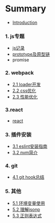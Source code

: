 # Summary

* [Introduction](./README.md)

### 1. js专题
  * [js记录](./js/index.md)
  * [prototype及原型链](./js/proto.md)
  * promise

### 2. webpack

* [2.1 loader开发]()
* [2.2 css优化]()
* [2.3 性能优化]()

### 3.react

* [react](./js/reactFromSources.md)

### 3. 插件安装

* [3.1 eslint安装指南](./plugins/eslint.md)
* [3.2 nvm简介]()

### 4. git
* [4.1 git hook总结]()

### 5. 其他
* [5.1 环境变量使用](./others/path.md)
* [5.2 理解jsonp](./others/jsonp.md)
* [5.3 正则表达式]()
